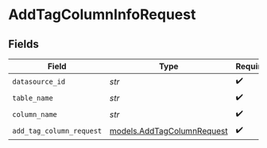 # AddTagColumnInfoRequest


## Fields

| Field                                                          | Type                                                           | Required                                                       | Description                                                    |
| -------------------------------------------------------------- | -------------------------------------------------------------- | -------------------------------------------------------------- | -------------------------------------------------------------- |
| `datasource_id`                                                | *str*                                                          | :heavy_check_mark:                                             | N/A                                                            |
| `table_name`                                                   | *str*                                                          | :heavy_check_mark:                                             | N/A                                                            |
| `column_name`                                                  | *str*                                                          | :heavy_check_mark:                                             | N/A                                                            |
| `add_tag_column_request`                                       | [models.AddTagColumnRequest](../models/addtagcolumnrequest.md) | :heavy_check_mark:                                             | N/A                                                            |